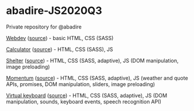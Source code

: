 # abadire-JS2020Q3
Private repository for @abadire

[Webdev](https://rolling-scopes-school.github.io/abadire-JS2020Q3/webdev/) ([source](https://github.com/abadire/abadire-JS2020Q3/tree/webdev)) - basic HTML, CSS (SASS)

[Calculator](https://rolling-scopes-school.github.io/abadire-JS2020Q3/calculator/) ([source](https://github.com/abadire/abadire-JS2020Q3/tree/calculator)) - HTML, CSS (SASS), JS

[Shelter](https://rolling-scopes-school.github.io/abadire-JS2020Q3/shelter/pages/main/) ([source](https://github.com/abadire/abadire-JS2020Q3/tree/shelter)) - HTML, CSS (SASS, adaptive), JS (DOM manipulation, image preloading)

[Momentum](https://rolling-scopes-school.github.io/abadire-JS2020Q3/momentum/) ([source](https://github.com/abadire/abadire-JS2020Q3/tree/momentum)) - HTML, CSS (SASS, adaptive), JS (weather and quote APIs, promises, DOM manipulation, sliders, image preloading)

[Virtual keyboard](https://rolling-scopes-school.github.io/abadire-JS2020Q3/virtual-keyboard/) ([source](https://github.com/abadire/abadire-JS2020Q3/tree/virtual-keyboard)) - HTML, CSS (SASS, adaptive), JS (DOM manipulation, sounds, keyboard events, speech recognition API)
